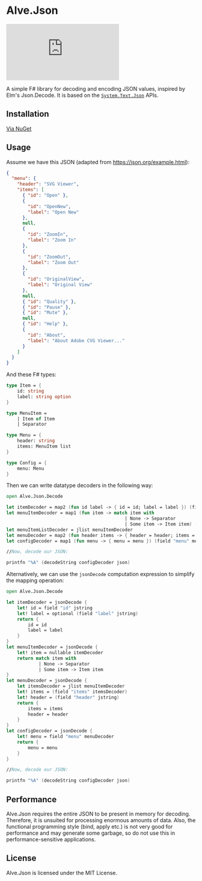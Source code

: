 # Alve.Json

[![Nuget](https://img.shields.io/nuget/v/Alve.Json?style=plastic)](https://www.nuget.org/packages/Alve.Json/)

A simple F# library for decoding and encoding JSON values, inspired by Elm's Json.Decode. It is based on the [`System.Text.Json`](https://docs.microsoft.com/en-us/dotnet/api/system.text.json?view=netcore-3.0) APIs.

## Installation

[Via NuGet](https://www.nuget.org/packages/Alve.Json/)

## Usage

Assume we have this JSON (adapted from <https://json.org/example.html>):

```json
{
  "menu": {
    "header": "SVG Viewer",
    "items": [
      { "id": "Open" },
      {
        "id": "OpenNew",
        "label": "Open New"
      },
      null,
      {
        "id": "ZoomIn",
        "label": "Zoom In"
      },
      {
        "id": "ZoomOut",
        "label": "Zoom Out"
      },
      {
        "id": "OriginalView",
        "label": "Original View"
      },
      null,
      { "id": "Quality" },
      { "id": "Pause" },
      { "id": "Mute" },
      null,
      { "id": "Help" },
      {
        "id": "About",
        "label": "About Adobe CVG Viewer..."
      }
    ]
  }
}
```

And these F# types:

```fsharp
type Item = {
    id: string
    label: string option
}

type MenuItem =
    | Item of Item
    | Separator

type Menu = {
    header: string
    items: MenuItem list
}

type Config = {
    menu: Menu
}
```

Then we can write datatype decoders in the following way:

```fsharp
open Alve.Json.Decode

let itemDecoder = map2 (fun id label -> { id = id; label = label }) (field "id" jstring) (field "label" jstring |> optional)
let menuItemDecoder = map1 (fun item -> match item with
                                            | None -> Separator
                                            | Some item -> Item item) (nullable itemDecoder)
let menuItemListDecoder = jlist menuItemDecoder
let menuDecoder = map2 (fun header items -> { header = header; items = items }) (field "header" jstring) (field"items" menuItemListDecoder)
let configDecoder = map1 (fun menu -> { menu = menu }) (field "menu" menuDecoder)

//Now, decode our JSON:

printfn "%A" (decodeString configDecoder json)
```

Alternatively, we can use the `jsonDecode` computation expression to simplify the mapping operation:

```fsharp
open Alve.Json.Decode

let itemDecoder = jsonDecode {
    let! id = field "id" jstring
    let! label = optional (field "label" jstring)
    return {
        id = id
        label = label
    }
}
let menuItemDecoder = jsonDecode {
    let! item = nullable itemDecoder
    return match item with
            | None -> Separator
            | Some item -> Item item
}
let menuDecoder = jsonDecode {
    let itemsDecoder = jlist menuItemDecoder
    let! items = (field "items" itemsDecoder)
    let! header = (field "header" jstring)
    return {
        items = items
        header = header
    }
}
let configDecoder = jsonDecode {
    let! menu = field "menu" menuDecoder
    return {
        menu = menu
    }
}

//Now, decode our JSON:

printfn "%A" (decodeString configDecoder json)
```

## Performance

Alve.Json requires the entire JSON to be present in memory for decoding. Therefore, it is unsuited for processing enormous amounts of data. Also, the functional programming style (bind, apply etc.) is not very good for performance and may generate some garbage, so do not use this in performance-sensitive applications.

## License

Alve.Json is licensed under the MIT License.
